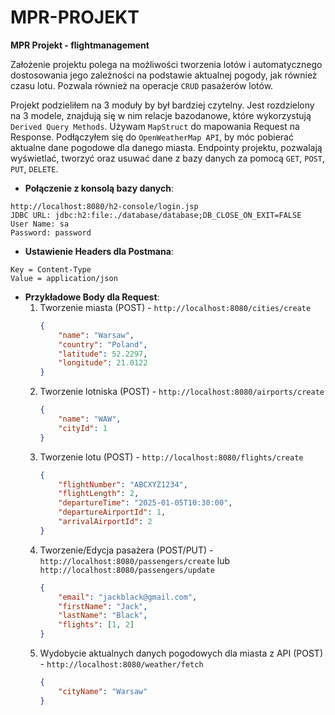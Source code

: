 # MPR-PROJEKT
**MPR Projekt - flightmanagement**

Założenie projektu polega na możliwości tworzenia lotów i automatycznego dostosowania jego zależności na podstawie aktualnej pogody, jak również czasu lotu. Pozwala również na operacje `CRUD` pasażerów lotów.

Projekt podzieliłem na 3 moduły by był bardziej czytelny.
Jest rozdzielony na 3 modele, znajdują się w nim relacje bazodanowe, które wykorzystują `Derived Query Methods`.
Używam `MapStruct` do mapowania Request na Response.
Podłączyłem się do `OpenWeatherMap API`, by móc pobierać aktualne dane pogodowe dla danego miasta.
Endpointy projektu, pozwalają wyświetlać, tworzyć oraz usuwać dane z bazy danych za pomocą `GET`, `POST`, `PUT`, `DELETE`.

- **Połączenie z konsolą bazy danych**:
```
http://localhost:8080/h2-console/login.jsp
JDBC URL: jdbc:h2:file:./database/database;DB_CLOSE_ON_EXIT=FALSE
User Name: sa
Password: password
```
- **Ustawienie Headers dla Postmana**:
```
Key = Content-Type
Value = application/json
```
- **Przykładowe Body dla Request**:
    1. Tworzenie miasta (POST) - `http://localhost:8080/cities/create`
        ```json
        {
            "name": "Warsaw",
            "country": "Poland",
            "latitude": 52.2297,
            "longitude": 21.0122
        }
        ```
    2. Tworzenie lotniska (POST) - `http://localhost:8080/airports/create`
        ```json
        {
            "name": "WAW",
            "cityId": 1
        }
        ```
    3. Tworzenie lotu (POST) - `http://localhost:8080/flights/create`
        ```json
        {
            "flightNumber": "ABCXYZ1234",
            "flightLength": 2,
            "departureTime": "2025-01-05T10:30:00",
            "departureAirportId": 1,
            "arrivalAirportId": 2
        }
        ```
    4. Tworzenie/Edycja pasażera (POST/PUT) - `http://localhost:8080/passengers/create` lub `http://localhost:8080/passengers/update`
        ```json
        {
            "email": "jackblack@gmail.com",
            "firstName": "Jack",
            "lastName": "Black",
            "flights": [1, 2]
        }
        ```
    5. Wydobycie aktualnych danych pogodowych dla miasta z API (POST) - `http://localhost:8080/weather/fetch`
        ```json
        {
            "cityName": "Warsaw"
        }
        ```
